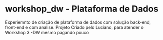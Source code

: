 # workshop_dw - Plataforma de Dados

Experiemnto de criação de plataforma de dados com solução back-end, front-end e com analise. Projeto Criado pelo Luciano, para atender o Workshop 3 -DW mesmo pagando pouco


